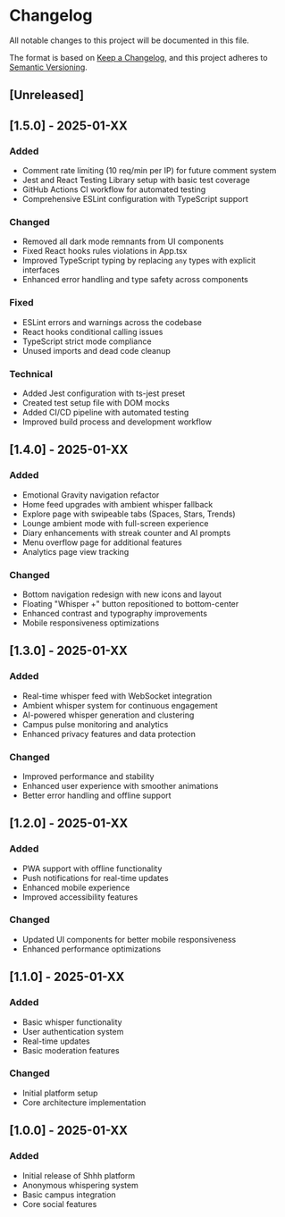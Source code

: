 # Changelog

All notable changes to this project will be documented in this file.

The format is based on [Keep a Changelog](https://keepachangelog.com/en/1.0.0/),
and this project adheres to [Semantic Versioning](https://semver.org/spec/v2.0.0.html).

## [Unreleased]

## [1.5.0] - 2025-01-XX

### Added
- Comment rate limiting (10 req/min per IP) for future comment system
- Jest and React Testing Library setup with basic test coverage
- GitHub Actions CI workflow for automated testing
- Comprehensive ESLint configuration with TypeScript support

### Changed
- Removed all dark mode remnants from UI components
- Fixed React hooks rules violations in App.tsx
- Improved TypeScript typing by replacing `any` types with explicit interfaces
- Enhanced error handling and type safety across components

### Fixed
- ESLint errors and warnings across the codebase
- React hooks conditional calling issues
- TypeScript strict mode compliance
- Unused imports and dead code cleanup

### Technical
- Added Jest configuration with ts-jest preset
- Created test setup file with DOM mocks
- Added CI/CD pipeline with automated testing
- Improved build process and development workflow

## [1.4.0] - 2025-01-XX

### Added
- Emotional Gravity navigation refactor
- Home feed upgrades with ambient whisper fallback
- Explore page with swipeable tabs (Spaces, Stars, Trends)
- Lounge ambient mode with full-screen experience
- Diary enhancements with streak counter and AI prompts
- Menu overflow page for additional features
- Analytics page view tracking

### Changed
- Bottom navigation redesign with new icons and layout
- Floating "Whisper +" button repositioned to bottom-center
- Enhanced contrast and typography improvements
- Mobile responsiveness optimizations

## [1.3.0] - 2025-01-XX

### Added
- Real-time whisper feed with WebSocket integration
- Ambient whisper system for continuous engagement
- AI-powered whisper generation and clustering
- Campus pulse monitoring and analytics
- Enhanced privacy features and data protection

### Changed
- Improved performance and stability
- Enhanced user experience with smoother animations
- Better error handling and offline support

## [1.2.0] - 2025-01-XX

### Added
- PWA support with offline functionality
- Push notifications for real-time updates
- Enhanced mobile experience
- Improved accessibility features

### Changed
- Updated UI components for better mobile responsiveness
- Enhanced performance optimizations

## [1.1.0] - 2025-01-XX

### Added
- Basic whisper functionality
- User authentication system
- Real-time updates
- Basic moderation features

### Changed
- Initial platform setup
- Core architecture implementation

## [1.0.0] - 2025-01-XX

### Added
- Initial release of Shhh platform
- Anonymous whispering system
- Basic campus integration
- Core social features 